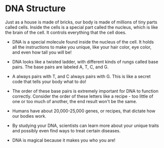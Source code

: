 # DNA Structure

Just as a house is made of bricks, our body is made of millions of tiny parts called cells. Inside the cells is a special part called the nucleus, which is like the brain of the cell. It controls everything that the cell does. 

- DNA is a special molecule found inside the nucleus of the cell. It holds all the instructions to make you unique, like your hair color, eye color, and even how tall you will be!

- DNA looks like a twisted ladder, with different kinds of rungs called base pairs. The base pairs are labeled A, T, C, and G. 

- A always pairs with T, and C always pairs with G. This is like a secret code that tells your body what to do!

- The order of these base pairs is extremely important for DNA to function correctly. Consider the order of these letters like a recipe - too little of one or too much of another, the end result won't be the same.

- Humans have about 20,000-25,000 genes, or recipes, that dictate how our bodies work. 

- By studying your DNA, scientists can learn more about your unique traits and possibly even find ways to treat certain diseases. 

- DNA is magical because it makes you who you are!
